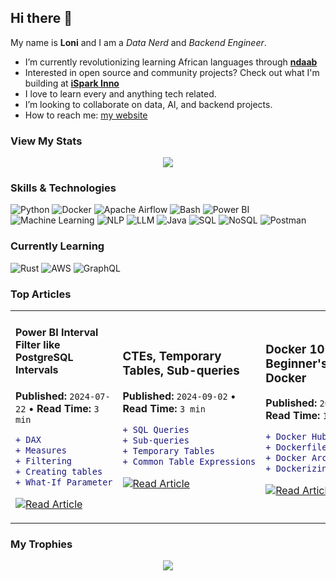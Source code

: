 ## Hi there 👋
My name is **Loni** and I am a _Data Nerd_ and _Backend Engineer_.

- I’m currently revolutionizing learning African languages through [**ndaab**](https://github.com/ndaab)
- Interested in open source and community projects? Check out what I'm building at [**iSpark Inno**](https://github.com/iSpark-Inno)
- I love to learn every and anything tech related.
- I’m looking to collaborate on data, AI, and backend projects.
- How to reach me: [my website](https://linktr.ee/loni_tande)

### View My Stats
<div align="center">
  <img src="https://github-readme-activity-graph.vercel.app/graph?username=Mimi97-aqua&theme=tokyo-night&hide_border=true&area=true"/>
</div>

<!--
<div align="center">
  <img height="180em" src="https://github-readme-stats.vercel.app/api?username=Mimi97-aqua&show_icons=true&theme=tokyonight&include_all_commits=true&count_private=true&hide_border=true"/>
  <img height="180em" src="https://github-readme-stats.vercel.app/api/top-langs/?username=Mimi97-aqua&layout=compact&langs_count=8&theme=tokyonight&include_all_commits=true&count_private=true&hide_border=true"/>
</div>
-->

### Skills & Technologies

![Python](https://img.shields.io/badge/-Python-3776AB?style=for-the-badge&logo=python&logoColor=white)
![Docker](https://img.shields.io/badge/-Docker-2496ED?style=for-the-badge&logo=docker&logoColor=white)
![Apache Airflow](https://img.shields.io/badge/-Apache_Airflow-017CEE?style=for-the-badge&logo=apache-airflow&logoColor=white)
![Bash](https://img.shields.io/badge/-Bash-4EAA25?style=for-the-badge&logo=gnu-bash&logoColor=white)
![Power BI](https://img.shields.io/badge/-Power_BI-F2C811?style=for-the-badge&logo=chartdotjs&logoColor=black)
![Machine Learning](https://img.shields.io/badge/-Machine_Learning-FF6F00?style=for-the-badge&logo=tensorflow&logoColor=white)
![NLP](https://img.shields.io/badge/-NLP-4285F4?style=for-the-badge&logo=google&logoColor=white)
![LLM](https://img.shields.io/badge/-LLM-412991?style=for-the-badge&logo=openai&logoColor=white)
![Java](https://img.shields.io/badge/-Java-007396?style=for-the-badge&logo=coffeescript&logoColor=white)
![SQL](https://img.shields.io/badge/-SQL-336791?style=for-the-badge&logo=postgresql&logoColor=white)
![NoSQL](https://img.shields.io/badge/-NoSQL-47A248?style=for-the-badge&logo=mongodb&logoColor=white)
![Postman](https://img.shields.io/badge/-Postman-FF6C37?style=for-the-badge&logo=postman&logoColor=white)

### Currently Learning
![Rust](https://img.shields.io/badge/-Rust-000000?style=for-the-badge&logo=rust&logoColor=white)
![AWS](https://img.shields.io/badge/-AWS-FF9900?style=for-the-badge&logo=amazon&logoColor=white)
![GraphQL](https://img.shields.io/badge/-GraphQL-E10098?style=for-the-badge&logo=graphql&logoColor=white)

### Top Articles
<table>
<tr>
<td width="100%">

#### Power BI Interval Filter like PostgreSQL Intervals
**Published:** `2024-07-22` • **Read Time:** `3 min`

```diff
+ DAX 
+ Measures
+ Filtering
+ Creating tables
+ What-If Parameter
```

[![Read Article](https://img.shields.io/badge/Read_Article-4CAF50?style=flat-square&logo=readthedocs&logoColor=white)](https://medium.com/@ebenyemiriam17/creating-an-interval-filter-in-power-bi-that-behaves-like-postgresql-intervals-54a7691c9e7a)

</td>

<td width="100%">

### CTEs, Temporary Tables, Sub-queries
**Published:** `2024-09-02` • **Read Time:** `3 min`

```diff
+ SQL Queries
+ Sub-queries
+ Temporary Tables
+ Common Table Expressions
```

[![Read Article](https://img.shields.io/badge/Read_Article-4CAF50?style=flat-square&logo=readthedocs&logoColor=white)](https://medium.com/@ebenyemiriam17/ctes-temporary-tables-and-subqueries-what-really-is-the-difference-a1ec758db560)
</td>

<td width="50%">
  
### Docker 101: A Beginner's Guide to Docker
**Published:** `2024-10-18` • **Read Time:** `10 min`

```diff
+ Docker Hub
+ Dockerfile
+ Docker Architecture
+ Dockerizing a simple app
```

[![Read Article](https://img.shields.io/badge/Read_Article-4CAF50?style=flat-square&logo=readthedocs&logoColor=white)](https://medium.com/@ebenyemiriam17/docker-101-a-beginners-guide-to-docker-36cf4c2f2959)
</td>

<td width="50%">

#### Data Data: The 1.5 Inter-Quartile Range Rule
**Published:** `2024-01-10` • **Read Time:** `5 min`

```diff
+ Z-Score
+ Quartliles & Outliers
+ Statistical Measures
+ Statistical Outlier Detection
```

[![Read Article](https://img.shields.io/badge/Read_Article-4CAF50?style=flat-square&logo=readthedocs&logoColor=white)](https://medium.com/@ebenyemiriam17/the-1-5inter-quartile-range-rule-881403f0cf7c)

</td>

</tr>
</table>

### My Trophies

<div align="center">
  <img src="https://github-profile-trophy.vercel.app/?username=Mimi97-aqua&theme=tokyonight&no-frame=true&no-bg=false&margin-w=4&row=1"/>
</div>
